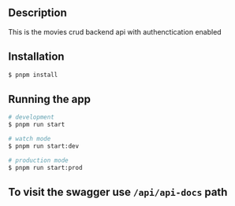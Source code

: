 
## Description

This is the movies crud backend api with authenctication enabled

## Installation

```bash
$ pnpm install
```

## Running the app

```bash
# development
$ pnpm run start

# watch mode
$ pnpm run start:dev

# production mode
$ pnpm run start:prod
```

## To visit the swagger use `/api/api-docs` path
